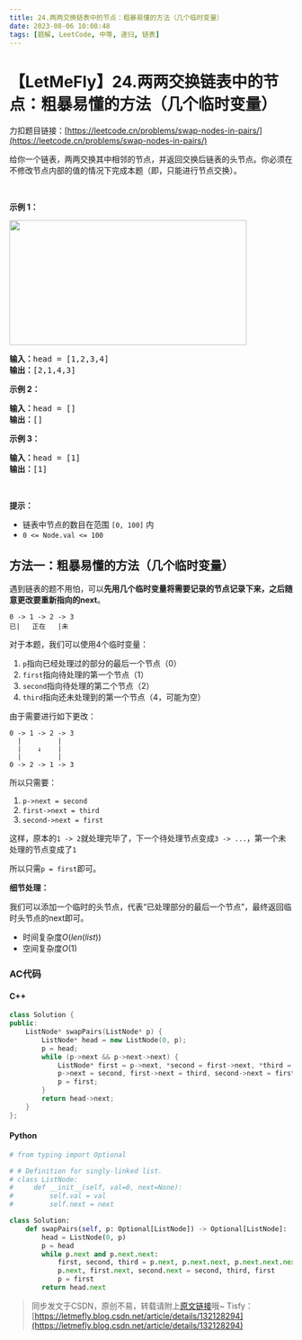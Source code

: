 ```yaml
---
title: 24.两两交换链表中的节点：粗暴易懂的方法（几个临时变量）
date: 2023-08-06 10:08:48
tags: [题解, LeetCode, 中等, 递归, 链表]
---
```


# 【LetMeFly】24.两两交换链表中的节点：粗暴易懂的方法（几个临时变量）

力扣题目链接：[https://leetcode.cn/problems/swap-nodes-in-pairs/](https://leetcode.cn/problems/swap-nodes-in-pairs/)

<p>给你一个链表，两两交换其中相邻的节点，并返回交换后链表的头节点。你必须在不修改节点内部的值的情况下完成本题（即，只能进行节点交换）。</p>

<p>&nbsp;</p>

<p><strong>示例 1：</strong></p>
<img alt="" src="https://assets.leetcode.com/uploads/2020/10/03/swap_ex1.jpg" style="width: 422px; height: 222px;" />
<pre>
<strong>输入：</strong>head = [1,2,3,4]
<strong>输出：</strong>[2,1,4,3]
</pre>

<p><strong>示例 2：</strong></p>

<pre>
<strong>输入：</strong>head = []
<strong>输出：</strong>[]
</pre>

<p><strong>示例 3：</strong></p>

<pre>
<strong>输入：</strong>head = [1]
<strong>输出：</strong>[1]
</pre>

<p>&nbsp;</p>

<p><strong>提示：</strong></p>

<ul>
	<li>链表中节点的数目在范围 <code>[0, 100]</code> 内</li>
	<li><code>0 &lt;= Node.val &lt;= 100</code></li>
</ul>


    
## 方法一：粗暴易懂的方法（几个临时变量）

遇到链表的题不用怕，可以**先用几个临时变量将需要记录的节点记录下来，之后随意更改要重新指向的next**。

```
0 -> 1 -> 2 -> 3
已|   正在   |未
```

对于本题，我们可以使用4个临时变量：

1. ```p```指向已经处理过的部分的最后一个节点（0）
2. ```first```指向待处理的第一个节点（1）
3. ```second```指向待处理的第二个节点（2）
4. ```third```指向还未处理到的第一个节点（4，可能为空）

由于需要进行如下更改：

```
0 -> 1 -> 2 -> 3
  |         |
  |    ↓    |
  |         |
0 -> 2 -> 1 -> 3
```

所以只需要：

1. ```p->next = second```
2. ```first->next = third```
3. ```second->next = first```

这样，原本的```1 -> 2```就处理完毕了，下一个待处理节点变成```3 -> ...```，第一个未处理的节点变成了```1```

所以只需```p = first```即可。

**细节处理：**

我们可以添加一个临时的头节点，代表“已处理部分的最后一个节点”，最终返回临时头节点的next即可。

+ 时间复杂度$O(len(list))$
+ 空间复杂度$O(1)$

### AC代码

#### C++

```cpp
class Solution {
public:
    ListNode* swapPairs(ListNode* p) {
        ListNode* head = new ListNode(0, p);
        p = head;
        while (p->next && p->next->next) {
            ListNode* first = p->next, *second = first->next, *third = second->next;
            p->next = second, first->next = third, second->next = first;
            p = first;
        }
        return head->next;
    }
};
```

#### Python

```python
# from typing import Optional

# # Definition for singly-linked list.
# class ListNode:
#     def __init__(self, val=0, next=None):
#         self.val = val
#         self.next = next

class Solution:
    def swapPairs(self, p: Optional[ListNode]) -> Optional[ListNode]:
        head = ListNode(0, p)
        p = head
        while p.next and p.next.next:
            first, second, third = p.next, p.next.next, p.next.next.next
            p.next, first.next, second.next = second, third, first
            p = first
        return head.next
```

> 同步发文于CSDN，原创不易，转载请附上[原文链接](https://blog.tisfy.eu.org/2023/08/06/LeetCode%200024.%E4%B8%A4%E4%B8%A4%E4%BA%A4%E6%8D%A2%E9%93%BE%E8%A1%A8%E4%B8%AD%E7%9A%84%E8%8A%82%E7%82%B9/)哦~
> Tisfy：[https://letmefly.blog.csdn.net/article/details/132128294](https://letmefly.blog.csdn.net/article/details/132128294)
